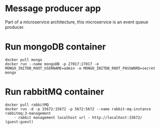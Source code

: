 # Message producer app
Part of a microservice architecture, this microservice is an event queue producer.

# Run mongoDB container
    docker pull mongo
    docker run --name mongoDB -p 27017:27017 -e MONGO_INITDB_ROOT_USERNAME=admin -e MONGO_INITDB_ROOT_PASSWORD=secret mongo    

# Run rabbitMQ container
    docker pull rabbitMQ
    docker run -d -p 15672:15672 -p 5672:5672 --name rabbit-mq-instance rabbitmq:3-management
        - rabbit management localhost url - http://localhost:15672/ (guest:guest)